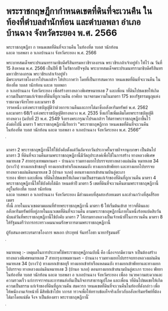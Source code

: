 
# พระราชกฤษฎีกากำหนดเขตที่ดินที่จะเวนคืน ในท้องที่ตำบลสำนักท้อน และตำบลพลา อำเภอบ้านฉาง จังหวัดระยอง พ.ศ. 2566
      
      

      
      

 
 
พระราชกฤษฎีกา 
ก าหนดเขตที่ดินที่จะเวนคืน  ในท้องที่ต าบลส านักท้อน   
และต าบลพลา  อ าเภอบ้านฉาง  จังหวัดระยอง 
พ.ศ.  2566 
 
 
พระบาทสมเด็จพระปรเมนทรรามาธิบดีศรีสินทรมหาวชิราลงกรณ 
พระวชิรเกล้าเจ้าอยู่หัว 
ให้ไว้  ณ  วันที่  15  สิงหาคม  พ.ศ.  2566 
เป็นปีที่  8  ในรัชกาลปัจจุบัน 
พระบาทสมเด็จพระปรเมนทรรามาธิบดีศรีสินทรมหาวชิราลงกรณ  พระวชิรเกล้าเจ้าอยู่หัว   
มีพระบรมราชโองการโปรดเกล้าฯ  ให้ประกาศว่า 
โดยที่เป็นการสมควรก าหนดเขตที่ดินที่จะเวนคืน  ในท้องที่ต าบลส านักท้อน  และต าบลพลา   
อ าเภอบ้านฉาง  จังหวัดระยอง  เพื่อสร้างทางหลวงพิเศษหมายเลข  7  และเพื่อน าที่ดินไปชดเชยให้เกิด 
ความเป็นธรรมแก่เจ้าของที่ดินที่ถูกเวนคืน 
อาศัยอ านาจตามความในมาตรา  175  ของรัฐธรรมนูญแห่งราชอาณาจักรไทย  และมาตรา  8   
วรรคหนึ่ง  แห่งพระราชบัญญัติว่าด้วยการเวนคืนและการได้มาซึ่งอสังหาริมทรัพย์  พ.ศ.  2562   
และมาตรา  68/1  แห่งพระราชบัญญัติทางหลวง  พ.ศ.  2535  ซึ่งแก้ไขเพิ่มเติมโดยพระราชบัญญัติ 
ทางหลวง  (ฉบับที่  2)  พ.ศ.  2549  จึงทรงพระกรุณาโปรดเกล้าฯ  ให้ตราพระราชกฤษฎีกาขึ้นไว้   
ดังต่อไปนี้ 
มาตรา 1 พระราชกฤษฎีกานี้เรียกว่า  "พระราชกฤษฎีกาก าหนดเขตที่ดินที่จะเวนคืน   
ในท้องที่ต าบลส านักท้อน  และต าบลพลา  อ าเภอบ้านฉาง  จังหวัดระยอง  พ.ศ.  2566" 
้
 
่
 

มาตรา 2 พระราชกฤษฎีกานี้ให้ใช้บังคับตั้งแต่วันถัดจากวันประกาศในราชกิจจานุเบกษา
เป็นต้นไป 
มาตรา 3 ที่ดินที่จะเวนคืนตามพระราชกฤษฎีกานี้มีวัตถุประสงค์เพื่อใช้ในการสร้าง 
ทางหลวงพิเศษหมายเลข  7  สายกรุงเทพมหานคร - บ้านฉาง  รวมทางแยกไปบรรจบทางหลวงแผ่นดิน 
หมายเลข  34  (บางวัว)  ทางแยกเข้าชลบุรี  ทางแยกเข้าท่าเรือแหลมฉบัง  ทางแยกเข้าพัทยา 
และทางแยกไปบรรจบทางหลวงแผ่นดินหมายเลข  3  (บ้านอ าเภอ)  ตอนทางแยกเข้าสนามบินอู่ตะเภา   
ระยอง  พัทยา  และเพื่อน าที่ดินไปชดเชยให้เกิดความเป็นธรรมแก่เจ้าของที่ดินที่ถูกเวนคืน 
มาตรา 4 พระราชกฤษฎีกานี้ให้ใช้บังคับได้มีก าหนดห้าปี 
มาตรา 5 เขตที่ดินที่จะเวนคืนตามพระราชกฤษฎีกานี้  อยู่ในท้องที่ต าบลส านักท้อน   
และต าบลพลา  อ าเภอบ้านฉาง  จังหวัดระยอง  มีส่วนแคบที่สุดสองร้อยเมตร  และส่วนกว้างที่สุดสี่ร้อยเมตร   
ทั้งนี้  ภายในแนวเขตตามแผนที่ท้ายพระราชกฤษฎีกานี้ 
มาตรา 6 ให้เริ่มต้นเข้าส ารวจที่ดินและอสังหาริมทรัพย์ที่อยู่ภายในแนวเขตที่ดินที่จะเวนคืน 
ตามพระราชกฤษฎีกานี้ภายในหนึ่งร้อยแปดสิบวันนับแต่วันที่พระราชกฤษฎีกานี้ใช้บังคับ 
มาตรา 7 ให้กรมทางหลวงเป็นเจ้าหน้าที่ในการเวนคืน 
มาตรา 8 ให้รัฐมนตรีว่าการกระทรวงคมนาคมรักษาการตามพระราชกฤษฎีกานี้ 
 
ผู้รับสนองพระบรมราชโองการ 
พลเอก ประยุทธ์  จันทร์โอชา 
นายกรัฐมนตรี 
้
 
่
 



หมายเหตุ  :-  เหตุผลในการประกาศใช้พระราชกฤษฎีกาฉบับนี้  คือ  เนื่องจากมีความจ าเป็นต้องสร้าง 
ทางหลวงพิเศษหมายเลข  7  สายกรุงเทพมหานคร - บ้านฉาง  รวมทางแยกไปบรรจบทางหลวงแผ่นดิน 
หมายเลข  34  (บางวัว)  ทางแยกเข้าชลบุรี  ทางแยกเข้าท่าเรือแหลมฉบัง  ทางแยกเข้าพัทยาและทางแยกไปบรรจบ 
ทางหลวงแผ่นดินหมายเลข  3  (บ้านอ าเภอ)  ตอนทางแยกเข้าสนามบินอู่ตะเภา  ระยอง  พัทยา   
ในท้องที่ต าบลส านักท้อน  และต าบลพลา  อ าเภอบ้านฉาง  จังหวัดระยอง  เพื่ออ านวยความสะดวกและความรวดเร็ว 
แก่การจราจรและการขนส่งอันเป็นกิจการสาธารณูปโภค  และเพื่อน าที่ดินไปชดเชยให้เกิดความเป็นธรรม 
แก่เจ้าของที่ดินที่ถูกเวนคืน  สมควรก าหนดเขตที่ดินที่จะเวนคืนในท้องที่ดังกล่าว  เพื่อให้พนักงานเจ้าหน้าที่ 
มีสิทธิเข้าไปท าการส ารวจเพื่อให้ทราบข้อเท็จจริงเกี่ยวกับอสังหาริมทรัพย์ที่ต้องได้มาโดยแน่ชัด  จึงจ าเป็นต้องตรา 
พระราชกฤษฎีกานี้ 
้
 
่
 